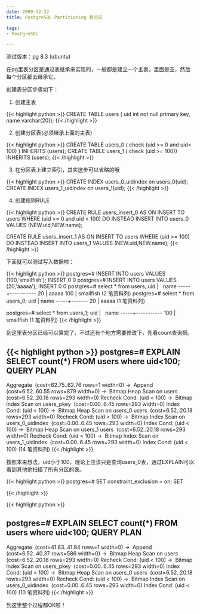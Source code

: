 ```yaml
---
date: 2009-12-22
title: PostgreSQL Partitioning 表分区

tags:
- PostgreSQL

---
```


测试版本：pg 8.3 (ubuntu)

在pg里表分区是通过表继承来实现的，一般都是建立一个主表，里面是空，然后每个分区都去继承它。

创建表分区步骤如下：

1. 创建主表

{{< highlight python >}}
CREATE TABLE users ( uid int not null primary key, name varchar(20));
{{< /highlight >}}

2. 创建分区表(必须继承上面的主表)

{{< highlight python >}}
CREATE TABLE users_0 ( check (uid >= 0 and uid< 100) ) INHERITS (users);
CREATE TABLE users_1 ( check (uid >= 100)) INHERITS (users);
{{< /highlight >}}

3. 在分区表上建立索引，其实这步可以省略的哦

{{< highlight python >}}
CREATE INDEX users_0_uidindex on users_0(uid);
CREATE INDEX users_1_uidindex on users_1(uid);
{{< /highlight >}}

4. 创建规则RULE

{{< highlight python >}}
CREATE RULE users_insert_0 AS
    ON INSERT TO users WHERE
        (uid >= 0 and uid < 100)
    DO INSTEAD
        INSERT INTO users_0 VALUES (NEW.uid,NEW.name);

CREATE RULE users_insert_1 AS
    ON INSERT TO users WHERE
        (uid >= 100)
    DO INSTEAD
        INSERT INTO users_1 VALUES (NEW.uid,NEW.name);
{{< /highlight >}}

下面就可以测试写入数据啦：

{{< highlight python >}}
postgres=# INSERT INTO users VALUES (100,'smallfish');
INSERT 0 0
postgres=# INSERT INTO users VALUES (20,'aaaaa');
INSERT 0 0
postgres=# select * from users;
uid  |   name
-----+-----------
20   | aaaaa
100  | smallfish
(2 笔资料列)
postgres=# select * from users_0;
uid  | name
-----+-------
20   | aaaaa
(1 笔资料列)

postgres=# select * from users_1;
uid  |   name
-----+-----------
100  | smallfish
(1 笔资料列)
{{< /highlight >}}

到这里表分区已经可以算完了，不过还有个地方需要修改下，先看count查询把。

{{< highlight python >}}
postgres=# EXPLAIN SELECT count(*) FROM users where uid<100;
QUERY PLAN
------------------------------------------------
Aggregate  (cost=62.75..62.76 rows=1 width=0)
    ->  Append  (cost=6.52..60.55 rows=879 width=0)
    ->  Bitmap Heap Scan on users  (cost=6.52..20.18 rows=293 width=0)
Recheck Cond: (uid < 100)
    ->  Bitmap Index Scan on users_pkey  (cost=0.00..6.45 rows=293 width=0)
Index Cond: (uid < 100)
    ->  Bitmap Heap Scan on users_0 users  (cost=6.52..20.18 rows=293 width=0)
Recheck Cond: (uid < 100)
    ->  Bitmap Index Scan on users_0_uidindex  (cost=0.00..6.45 rows=293 width=0)
Index Cond: (uid < 100)
    ->  Bitmap Heap Scan on users_1 users  (cost=6.52..20.18 rows=293 width=0)
Recheck Cond: (uid < 100)
    ->  Bitmap Index Scan on users_1_uidindex  (cost=0.00..6.45 rows=293 width=0)
Index Cond: (uid < 100)
(14 笔资料列)
{{< /highlight >}}

按照本来想法，uid小于100，理论上应该只是查询users_0表，通过EXPLAIN可以看到其他他扫描了所有分区的表。

{{< highlight python >}}
postgres=# SET constraint_exclusion = on;
SET

{{< /highlight >}}


{{< highlight python >}}

postgres=# EXPLAIN SELECT count(*) FROM users where uid<100;
QUERY PLAN
------------------------------------------------
Aggregate  (cost=41.83..41.84 rows=1 width=0)
    ->  Append  (cost=6.52..40.37 rows=586 width=0)
    ->  Bitmap Heap Scan on users  (cost=6.52..20.18 rows=293 width=0)
Recheck Cond: (uid < 100)
    ->  Bitmap Index Scan on users_pkey  (cost=0.00..6.45 rows=293 width=0)
Index Cond: (uid < 100)
    ->  Bitmap Heap Scan on users_0 users  (cost=6.52..20.18 rows=293 width=0)
Recheck Cond: (uid < 100)
    ->  Bitmap Index Scan on users_0_uidindex  (cost=0.00..6.45 rows=293 width=0)
Index Cond: (uid < 100)
(10 笔资料列)
{{< /highlight >}}

到这里整个过程都OK啦！

